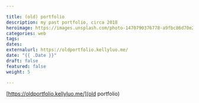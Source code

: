 ```yaml
---

title: (old) portfolio
description: my past portfolio, circa 2018
heroimage: https://images.unsplash.com/photo-1470790376778-a9fbc86d70e2?ixlib=rb-1.2.1&ixid=eyJhcHBfaWQiOjEyMDd9&auto=format&fit=crop&w=600&q=60
categories: web
tags: 
dates:
externalurl: https://oldportfolio.kellyluo.me/
date: "{{ .Date }}"
draft: false
featured: false
weight: 5

---
```



[https://oldportfolio.kellyluo.me/](old portfolio)